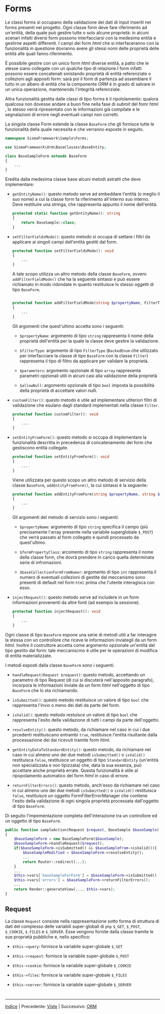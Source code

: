 # Forms

Le classi forms  si occupano della validazione dei dati di input inseriti nei forms presenti nel progetto. Ogni classe form deve fare riferimento ad un'entità, della quale può gestire tutte o solo alcune proprietà: in alcuni scenari infatti diversi form possono interfacciarsi con la medesima entità e gestirne aspetti differenti. I campi dei form *html* che si interfaceranno con la funzionalità in questione dovranno avere gli stessi nomi delle proprietà delle entità alle quali fanno riferimento.

È possibile gestire con un unico form *html* diverse entità, a patto che le stesse siano collegate con un qualche tipo di relazione.I form infatti possono essere concatenati smistando proprietà di entità referenziate o collezioni agli appositi form: sarà poi il form di partenza ad assemblare il tutto in un albero di entità che la componente *ORM* è in grado di salvare in un unica operazione, mantenendo l'integrità referenziale.

Altra funzionalità gestita dalle classi di tipo forms è il ripololamento: qualora qualcosa non dovesse andare a buon fine nella fase di *submit* del fomr *html* , lo stesso verrà ripresentato con le informazioni già compilate e le segnalazioni di errore negli eventuali campi non corretti.

La singola classe Form estende la classe `BaseForm` che gli fornisce tutte le funzionalità della quale necessita e che verranno esposte in seguito.

```php
namespace SismaFramework\Sample\Forms;

use SismaFramework\Orm\BaseClasses\BaseEntity;

class BaseSampleForm extends BaseForm
{
    ...
}


```

Eredita dalla medesima classe base alcuni metodi astratti che deve implementare:

* `getEntityName()`: questo metodo serve ad embeddare l'entità (o meglio il suo nome) a cui la classe form fa riferimento all'interno suo interno. Deve restituire una stringa, che rappresenta appunto il nome dell'entità.
  
  ```php
  protected static function getEntityName(): string
  {
      return BaseSample::class;
  }
  ```

* `setFilterFieldsMode()`: questo metodo si occupa di settare i filtri da applicare ai singoli campi dell'entità gestiti dal form.
  
  ```php
  protected function setFilterFieldsMode(): void
  {
      ...
  }
  ```
  
  A tale scopo utilizza un altro metodo della classe `BaseForm`, ovvero `addFilterFieldMode()` che ha la seguente sintassi e può essere richiamato in modo ridondate in quanto restituisce lo stesso oggetti di tipo `BaseForm`.
  
  ```php
  
  protected function addFilterFieldMode(string $propertyName, FilterType $filterType, array $parameters = [], bool $allowNull = false): self
  {
      ...
  }
  ```
  
  Gli argomenti che quest'ultimo accetta sono i seguenti:
  
  * `$propertyName`: argomento di tipo `string` rappresenta il nome della proprietà dell'entità per la quale la classe deve gestire la validazione. 
  
  * `$filterType`: argomento di tipo `FilterType` (`BackedEnum` che utilizzato per interfacciare la classe di tipo `BaseForm` con la classe `Filter`) rappresenta il tipo di filtro da applicare per validare la proprietà.
  
  * `$parameters`: argomento opzionale di tipo `array` rappresenta parametri opzionali utili in alcuni casi alla validazione della proprietà
  
  * `$allowNull`: argomento opzionale di tipo `bool` imposta la possibilità della proprietà di accettare valori nulli.

* `customFilter()`: questo metodo è utile ad implementare utlteriori filtri di validazione che esulano dagli standard implementati nella classe `Filter`.
  
  ```php
  protected function customFilter(): void
  {
      ....
  }
  ```

* `setEntityFromForm()`: questo metodo si occupa di implementare la funzionalità descritta in precedenza di concatenamento dei form che gestiscono entità collegate.
  
  ```php
  protected function setEntityFromForm(): void
  {
      ....
  }
  ```
  
  Viene utilizzata per questo scopo un altro metodo di servizio della classe `BaseForm`, `addEntityFromForm()`, la cui sintassi è la seguente:
  
  ```php
  protected function addEntityFromForm(string $propertyName, string $formPropertyClass, int $baseCollectionFormFromNumber = 0): self
  {
      ...
  }
  ```
  
  Gli argomenti del metodo di servizio sono i seguenti:
  
  * `$propertyName`: argomento di tipo `string` specifica il campo (più precisamente l'array presente nella variabile superglobale `$_POST`) che verrà passato al form collegato e quindi processato da quest'ultimo.
  
  * `$formPropertyClass`: arcomento di tipo `string` rappresenta il nome della classe form, che dovrà prendere in carico quella determinata serie di infromazioni.
  
  * `$baseCollectionFormFromNumer`: argomento di tipo `int` rappresenta il numero di eventuali collezioni di gestite dal meccanismo sono presenti di default nel form `html` prima che l'utente interagisca con esso.

* `injectRequest()`: questo metodo serve ad includere in un form informazioni provenenti da altre fonti (ad esempio la sessione).
  
  ```php
  protected function injectRequest(): void
  {
      ...
  }
  ```

Ogni classe di tipo `BaseForm` espone una serie di metodi utili a far interagire la stessa con un controllore che riceve le informazioni inviategli da un  form *html*. Inoltre il costruttore accetta come argomento opzionale un'entità del tipo gestito dal form: tale meccaniscmo è utile per le operazioni di modifica di entità materializzate.

I metodi esposti dalla classe `BaseForm` sono i seguenti:

* `handleRequest(Request $request)`: questo metodo, accettando un parametro di tipo Request (di cui si discuterà nell'apposito paragrafo), incorpora le informazioni inviate da un form *html* nell'oggetto di tipo `BaseForm` che lo sta richiamando.

* `isSubmitted()`: questo metodo restituisce un valore di tipo `bool` che rappresenta l'invio o meno dei dati da parte del form.

* `isValid()`: questo metodo restuisce un valore di tipo `bool` che rappresenta l'esito della validazione di tutti i campi da parte dell'oggetto.

* `resolveEntity()`: questo metodo, da richiamare nel caso in cui i due prcedenti restituiscano entrambi `true`, restituisce l'entità risultante dalla processazione dei dai ricevuti tramite form *html*.

* `getEntityDataToStandardEntity()`: questo metodo, da richiamare nel caso in cui almeno uno dei due metodi `isSubmitted()` o `isValid()` restituisca `false`, restituisce un oggetto di tipo `StandardEntity` (un'entità non specializzata e non tipizzata) che, data la sua essenza, può accettare anche proprietà errate. Questa funzionalità è utile al ripopolamento automatico del form *html* in caso di errore.

* `returnFilterErrors()`: questo metodo, anch'esso da richiamare nel caso in cui almeno uno dei due metodi `isSubmitted()` o `isValid()` restituisca `false`, restituisce un oggetto FormFilterErrorManager che contiene l'esito della validazione di ogni singola proprietà processata dall'oggetto di tipo `BaseForm`.

Di seguito l'impementazione completa dell'interazione tra un controllore ed un oggetto di tipo `BaseForm`.

```php
public function sampleAction(Request $request, BaseSample $baseSample): Response
{
    $baseSampleForm = new BaseSampleForm($baseSample);
    $baseSampleForm->handleRequest($request);
    if($baseSampleForm->isSubmitted() && $baseSampleFrom->isValid()){
        $baseSampleModified = $baseSampleForm->resolveEntity();
        ...
        return Router::redirect(...);
    }
    ...
    $this->vars['baseSampleForForm'] = $baseSampleForm->isSubmitted() ? $baseSampleForm->getEntityDataToStandardEntity() : $baseSample;
    $this->vars['errors'] = $baseSampleForm->returnFilterErrors();
    ...
    return Render::generateView(..., $this->vars);
}
```

## Request

La classe `Request` consiste nella rappresentazione sotto forma di struttura di dati del complesso delle variabili super-globali di `php` `$_GET`, `$_POST`, `$_COOKIE`, `$_FILES` e `$_SERVER`. Esse vengono fornite dalla classe tramite le sue proprietà pubbliche e, nello specifico:

* `$this->query`: fornisce la variabile super-globale `$_GET`

* `$this->request`: fornisce la variabile super-globale `$_POST`

* `$this->cookie`: fornisce la variabile super-globale `$_COOKIE`

* `$this->files`: fornisce la variabile super-globale `$_FILES`

* `$this->server`: fornisce la variabile super-globale `$_SERVER`

# 

* * *

[Indice](index.md) | Precedente: [Viste](views.md) | Successivo: [ORM](orm.md)

